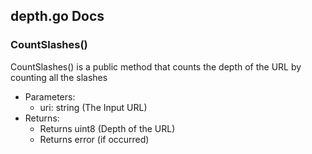 ## depth.go Docs

### CountSlashes()

CountSlashes() is a public method that counts the depth of the URL by counting all the slashes

- Parameters:
  - uri: string (The Input URL)
- Returns:
  - Returns uint8 (Depth of the URL)
  - Returns error (if occurred)
